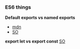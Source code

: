 ### ES6 things

**Default exports vs named exports**
- [mdn](https://developer.mozilla.org/en/docs/web/javascript/reference/statements/export)
- [SO](http://stackoverflow.com/questions/33611812/javascript-es6-export-const-vs-export-default)

**export let vs export const** [SO](http://stackoverflow.com/questions/32558514/javascript-es6-export-const-vs-export-let)
